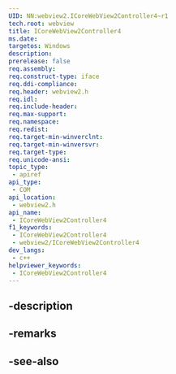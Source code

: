 ```yaml
---
UID: NN:webview2.ICoreWebView2Controller4~r1
tech.root: webview
title: ICoreWebView2Controller4
ms.date: 
targetos: Windows
description: 
prerelease: false
req.assembly: 
req.construct-type: iface
req.ddi-compliance: 
req.header: webview2.h
req.idl: 
req.include-header: 
req.max-support: 
req.namespace: 
req.redist: 
req.target-min-winverclnt: 
req.target-min-winversvr: 
req.target-type: 
req.unicode-ansi: 
topic_type:
 - apiref
api_type:
 - COM
api_location:
 - webview2.h
api_name:
 - ICoreWebView2Controller4
f1_keywords:
 - ICoreWebView2Controller4
 - webview2/ICoreWebView2Controller4
dev_langs:
 - c++
helpviewer_keywords:
 - ICoreWebView2Controller4
---
```


## -description

## -remarks

## -see-also

